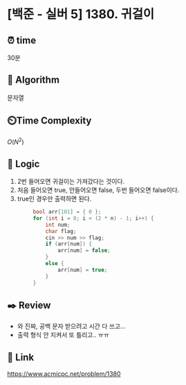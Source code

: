 # [백준 - 실버 5] 1380. 귀걸이
 
## ⏰  **time**
30분

## :pushpin: **Algorithm**
문자열

## ⏲️**Time Complexity**
$O(N^2)$

## :round_pushpin: **Logic**
1. 2번 들어오면 귀걸이는 가져갔다는 것이다.
2. 처음 들어오면 true, 안들어오면 false, 두번 들어오면 false이다.
3. true인 경우만 출력하면 된다.
   ```cpp
		bool arr[101] = { 0 };
		for (int i = 0; i < (2 * n) - 1; i++) {
			int num;
			char flag;
			cin >> num >> flag;
			if (arr[num]) {
				arr[num] = false;
			}
			else {
				arr[num] = true;
			}
		}
   ```

## :black_nib: **Review**
- 와 진짜, 공백 문자 받으려고 시간 다 쓰고...
- 출력 형식 안 지켜서 또 틀리고.. ㅠㅠ

## 📡 Link
https://www.acmicpc.net/problem/1380

